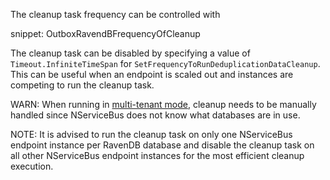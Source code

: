 The cleanup task frequency can be controlled with

snippet: OutboxRavendBFrequencyOfCleanup

The cleanup task can be disabled by specifying a value of `Timeout.InfiniteTimeSpan` for `SetFrequencyToRunDeduplicationDataCleanup`. This can be useful when an endpoint is scaled out and instances are competing to run the cleanup task.

WARN: When running in [multi-tenant mode](/persistence/ravendb/#multi-tenant-support), cleanup needs to be manually handled since NServiceBus does not know what databases are in use.

NOTE: It is advised to run the cleanup task on only one NServiceBus endpoint instance per RavenDB database and disable the cleanup task on all other NServiceBus endpoint instances for the most efficient cleanup execution.
